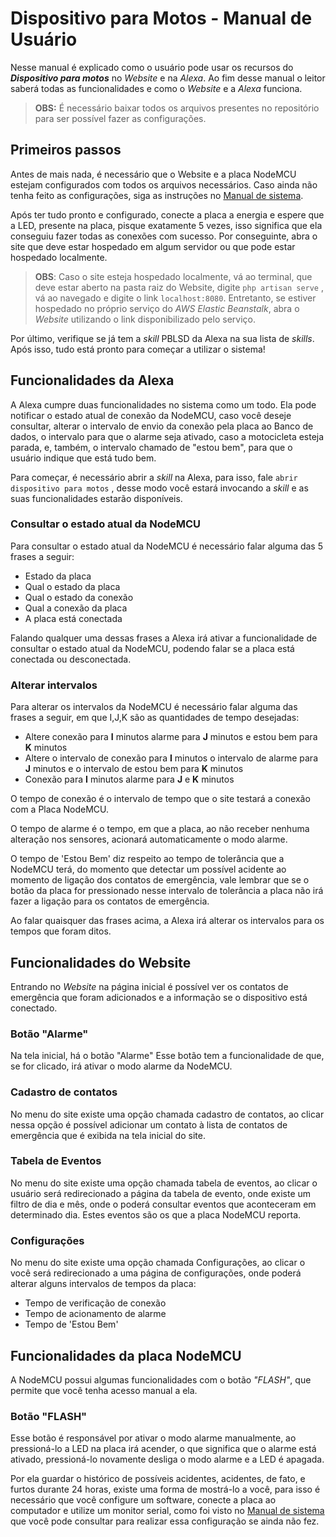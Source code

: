 # Dispositivo para Motos - Manual de Usuário
Nesse manual é explicado como o usuário pode usar os recursos do ***Dispositivo para motos*** no *Website* e na *Alexa*. Ao fim desse manual o leitor saberá todas as funcionalidades e como o *Website* e a *Alexa* funciona.

> **OBS:** É necessário baixar todos os arquivos presentes no repositório para ser possível fazer as configurações. 

## Primeiros passos

Antes de mais nada, é necessário que o Website e a placa NodeMCU estejam configurados com todos os arquivos necessários. Caso ainda não tenha feito as configurações, siga as instruções no <a href="https://github.com/JoSGomes/PBL3/blob/main/Manual%20do%20Sistema.md">Manual de sistema</a>.

Após ter tudo pronto e configurado, conecte a placa a energia e espere que a LED, presente na placa, pisque exatamente 5 vezes, isso significa que ela conseguiu fazer todas as conexões com sucesso. Por conseguinte, abra o site que deve estar hospedado em algum servidor ou que pode estar hospedado localmente. 

> **OBS**: Caso o site esteja hospedado localmente, vá ao terminal, que deve estar aberto na pasta raiz do Website, digite ``php artisan serve`` , vá ao navegado e digite o link ``localhost:8080``. Entretanto, se estiver hospedado no próprio serviço do *AWS* *Elastic Beanstalk*, abra o *Website* utilizando o link disponibilizado pelo serviço.

 Por último, verifique se já tem a *skill* PBLSD da Alexa na sua lista de *skills*.  
Após isso, tudo está pronto para começar a utilizar o sistema!

## Funcionalidades da Alexa

A Alexa cumpre duas funcionalidades no sistema como um todo. Ela pode notificar o estado atual de conexão da NodeMCU, caso você deseje consultar, alterar o intervalo de envio da conexão pela placa ao Banco de dados, o intervalo para que o alarme seja ativado, caso a motocicleta esteja parada, e, também, o intervalo chamado de "estou bem", para que o usuário indique que está tudo bem.

Para começar, é necessário abrir a *skill*  na Alexa, para isso, fale ``abrir dispositivo para motos`` , desse modo você estará invocando a *skill* e as suas funcionalidades estarão disponíveis.

### Consultar o estado atual da NodeMCU

Para consultar o estado atual da NodeMCU é necessário falar alguma das 5 frases a seguir:

- Estado da placa
- Qual o estado da placa 
- Qual o estado da conexão 
- Qual a conexão da placa
- A placa está conectada 

Falando qualquer uma dessas frases a Alexa irá ativar a funcionalidade de consultar o estado atual da NodeMCU, podendo falar se a placa está conectada ou desconectada.

### Alterar intervalos

Para alterar os intervalos da NodeMCU é necessário falar alguma das frases a seguir, em que I,J,K são as quantidades de tempo desejadas:

- Altere conexão para **I** minutos alarme para **J** minutos e estou bem para **K** minutos
- Altere o intervalo de conexão para **I** minutos o intervalo de alarme para **J** minutos e o intervalo de estou bem para **K** minutos
- Conexão para **I** minutos alarme para **J** e **K** minutos

O tempo de conexão é o intervalo de tempo que o site testará a conexão com a Placa NodeMCU.

O tempo de alarme é o tempo, em que a placa, ao não receber nenhuma alteração nos sensores, acionará automaticamente o modo alarme.

O tempo de 'Estou Bem' diz respeito ao tempo de tolerância que a NodeMCU terá, do momento que detectar um possível acidente ao momento de ligação dos contatos de emergência, vale lembrar que se o botão da placa for pressionado nesse intervalo de tolerância a placa não irá fazer a ligação para os contatos de emergência. 

Ao falar quaisquer das frases acima, a Alexa irá alterar os intervalos para os tempos que foram ditos.

## Funcionalidades do Website

Entrando no *Website* na página inicial é possível ver os contatos de emergência que foram adicionados e a informação se o dispositivo está conectado.

### Botão "Alarme"

Na tela inicial, há o botão "Alarme" Esse botão tem a funcionalidade de que, se for clicado, irá ativar o modo alarme da NodeMCU.

### Cadastro de contatos

No menu do site existe uma opção chamada cadastro de contatos, ao clicar nessa opção é possível adicionar um contato à lista de contatos de emergência que é exibida na tela inicial do site.

### Tabela de Eventos

No menu do site existe uma opção chamada tabela de eventos, ao clicar o usuário será redirecionado a página da tabela de evento, onde existe um filtro de dia e mês, onde o poderá consultar eventos que aconteceram em determinado dia. Estes eventos são os que a placa NodeMCU reporta.

### Configurações

No menu do site existe uma opção chamada Configurações, ao clicar o você será redirecionado a uma página de configurações, onde poderá alterar alguns  intervalos de tempos da placa:

- Tempo de verificação de conexão
- Tempo de acionamento de alarme
- Tempo de 'Estou Bem'

## Funcionalidades da placa NodeMCU

A NodeMCU possui algumas funcionalidades com o botão *"FLASH"*, que permite que você tenha acesso manual a ela.

### Botão "FLASH" 

Esse botão é responsável por ativar o modo alarme manualmente, ao pressioná-lo a LED na placa irá acender, o que significa que o alarme está ativado, pressioná-lo novamente desliga o modo alarme e a LED é apagada.

Por ela guardar o histórico de possíveis acidentes, acidentes, de fato, e furtos durante 24 horas, existe uma forma de mostrá-lo a você, para isso é necessário que você configure um software, conecte a placa ao computador e utilize um monitor serial, como foi visto no  <a href="https://github.com/JoSGomes/PBL3/blob/main/Manual%20do%20Sistema.md">Manual de sistema</a> que você pode consultar para realizar essa configuração se ainda não fez.

